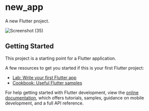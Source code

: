 # new_app

A new Flutter project.


![Screenshot (35)](https://user-images.githubusercontent.com/76435535/230017946-6a21a010-9554-4469-b0de-3cade4e815b6.png)

## Getting Started

This project is a starting point for a Flutter application.

A few resources to get you started if this is your first Flutter project:

- [Lab: Write your first Flutter app](https://docs.flutter.dev/get-started/codelab)
- [Cookbook: Useful Flutter samples](https://docs.flutter.dev/cookbook)

For help getting started with Flutter development, view the
[online documentation](https://docs.flutter.dev/), which offers tutorials,
samples, guidance on mobile development, and a full API reference.

